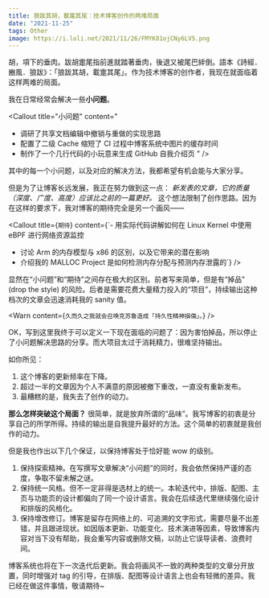 ```yaml
---
title: 狼跋其胡，載疐其尾：技术博客创作的两难局面
date: "2021-11-25"
tags: Other
image: https://i.loli.net/2021/11/26/FMYK81ojCNy6LV5.png
---
```


胡，項下的垂肉。跋胡疐尾指前進就踏著垂肉，後退又被尾巴絆倒。語本《詩經．豳風．狼跋》：「狼跋其胡，載疐其尾」。作为技术博客的创作者，我现在就面临着这样两难的局面。

<!-- more -->

我在日常经常会解决一些**小问题**。

<Callout title="小问题" content="
- 调研了共享文档编辑中撤销与重做的实现思路
- 配置了二级 Cache 缩短了 CI 过程中博客系统中图片的缓存时间
- 制作了一个几行代码的小玩意来生成 GitHub 自我介绍页
" />

其中的每一个小问题，以及对应的解决方法，我都希望有机会能与大家分享。

但是为了让博客长远发展，我正在努力做到这一点： *新发表的文章，它的质量（深度、广度、高度）应该比之前的一篇更好。* 这个想法限制了创作思路。因为在这样的要求下，我对博客的期待完全是另一个画风——

<Callout title={`期待`} content={`- 用实际代码讲解如何在 Linux Kernel 中使用 eBPF 进行网络资源监控
- 讨论 Arm 的内存模型与 x86 的区别，以及它带来的潜在影响
- 介绍我的 MALLOC Project 是如何检测内存分配与预测内存泄露的`} />

显然在“小问题”和“期待”之间存在极大的区别。前者写来简单，但是有“掉品” (drop the style) 的风险。后者是需要花费大量精力投入的“项目”，持续输出这种档次的文章会迅速消耗我的 sanity 值。

<Warn content={`久而久之我就会召唤克苏鲁造成「持久性精神損傷」。`} />

OK，写到这里我终于可以定义一下现在面临的问题了：因为害怕掉品，所以停止了小问题解决思路的分享。而大项目太过于消耗精力，很难坚持输出。

如你所见：

1. 这个博客的更新频率在下降。
2. 超过一半的文章因为个人不满意的原因被撤下重改，一直没有重新发布。
3. 最糟糕的是，我失去了创作的动力。

**那么怎样突破这个局面？** 很简单，就是放弃所谓的“品味”。我写博客的初衷是分享自己的所学所得。持续的输出是自我提升最好的方法。这个简单的初衷就是我创作的动力。

但是我也作出以下几个保证，以保持博客处于恰好能 wow 的级别。

1. 保持探索精神。在写撰写文章解决“小问题”的同时，我会依然保持严谨的态度，争取不留未解之谜。
2. 保持统一风格。但不一定非得是选材上的统一。本轮迭代中，排版、配图、主页与功能页的设计都偏向了同一个设计语言。我会在后续迭代里继续强化设计和排版的风格化。
3. 保持增改修订。博客是留存在网络上的、可追溯的文字形式，需要尽量不出差错，并且跟进现状。如因版本更新、功能变化、技术演进等因素，导致博客内容对当下没有帮助，我会重写内容或删除文稿，以防止它误导读者、浪费时间。

博客系统也将在下一次迭代后更新。我会将画风不一致的两种类型的文章分开放置，同时增强对 tag 的引导，在排版、配图等设计语言上也会有轻微的差异。我已经在做这件事情，敬请期待~
